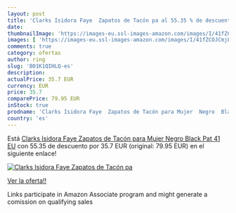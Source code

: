 ```yaml
---
layout: post
title: 'Clarks Isidora Faye  Zapatos de Tacón pa al 55.35 % de descuento'
date: 
thumbnailImage: 'https://images-eu.ssl-images-amazon.com/images/I/41fZCOJCmjL._SL200_.jpg'
images: [ 'https://images-eu.ssl-images-amazon.com/images/I/41fZCOJCmjL._SL200_.jpg' ]
comments: true
category: ofertas
author: ring
slug: 'B01K1QIHLQ-es'
description:
actualPrice: 35.7 EUR
currency: EUR
price: 35.7
comparePrice: 79.95 EUR
inStock: true
prodname: 'Clarks Isidora Faye  Zapatos de Tacón para Mujer  Negro  Black Pat   41 EU'
country: 'es'
---
```


Está [Clarks Isidora Faye  Zapatos de Tacón para Mujer  Negro  Black Pat   41 EU](https://www.amazon.es/dp/B01K1QIHLQ/?tag=tolees-21) con 55.35 de descuento por 35.7 EUR (original: 79.95 EUR) en el siguiente enlace!

[![Clarks Isidora Faye  Zapatos de Tacón pa](https://images-eu.ssl-images-amazon.com/images/I/41fZCOJCmjL._SL200_.jpg)](https://www.amazon.es/dp/B01K1QIHLQ/?tag=tolees-21)

[Ver la oferta!!](https://www.amazon.es/dp/B01K1QIHLQ/?tag=tolees-21)

Links participate in Amazon Associate program and might generate a comission on qualifying sales


